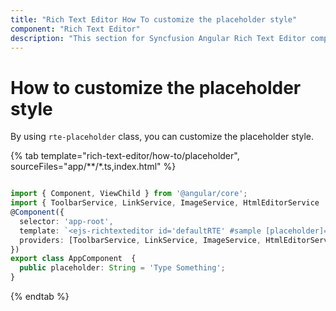 ```yaml
---
title: "Rich Text Editor How To customize the placeholder style"
component: "Rich Text Editor"
description: "This section for Syncfusion Angular Rich Text Editor component explains the customization of placeholder style."
---
```


# How to customize the placeholder style

By using `rte-placeholder` class, you can customize the placeholder style.

{% tab template="rich-text-editor/how-to/placeholder", sourceFiles="app/**/*.ts,index.html" %}

```typescript

import { Component, ViewChild } from '@angular/core';
import { ToolbarService, LinkService, ImageService, HtmlEditorService  } from '@syncfusion/ej2-angular-richtexteditor';
@Component({
  selector: 'app-root',
  template: `<ejs-richtexteditor id='defaultRTE' #sample [placeholder]='placeholder'></ejs-richtexteditor>`,
  providers: [ToolbarService, LinkService, ImageService, HtmlEditorService ]
})
export class AppComponent  {
  public placeholder: String = 'Type Something';
}


```

{% endtab %}
